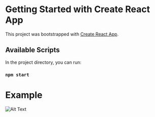 # Getting Started with Create React App

This project was bootstrapped with [Create React App](https://github.com/facebook/create-react-app).

## Available Scripts

In the project directory, you can run:

### `npm start`

# Example
![Alt Text](https://github.com/RomeoCirel/mi-tienda/blob/master/navigationExample.gif?raw=true)
